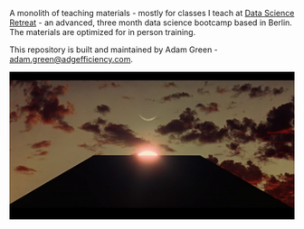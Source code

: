 A monolith of teaching materials - mostly for classes I teach at [Data Science Retreat](https://datascienceretreat.com/) - an advanced, three month data science bootcamp based in Berlin.  The materials are optimized for in person training.

This repository is built and maintained by Adam Green - [adam.green@adgefficiency.com](adam.green@adgefficiency.com).

![](assets/monolith.png)

